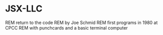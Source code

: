 # JSX-LLC
REM return to the code
REM by Joe Schmid
REM first programs in 1980 at CPCC
REM with punchcards and a basic terminal computer

